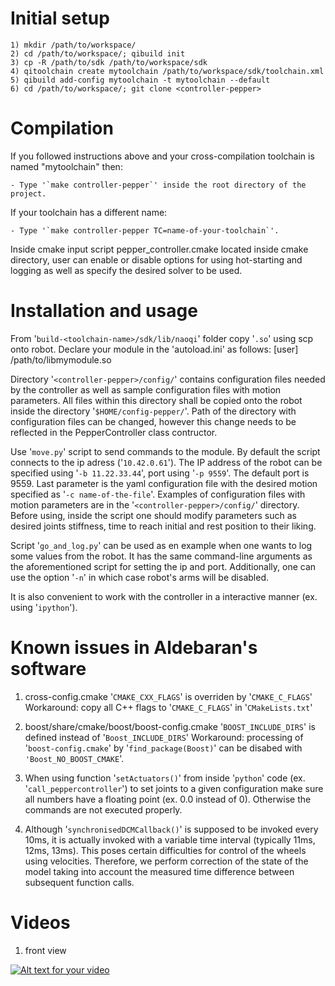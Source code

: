 Initial setup
=============

    1) mkdir /path/to/workspace/
    2) cd /path/to/workspace/; qibuild init
    3) cp -R /path/to/sdk /path/to/workspace/sdk
    4) qitoolchain create mytoolchain /path/to/workspace/sdk/toolchain.xml
    5) qibuild add-config mytoolchain -t mytoolchain --default
    6) cd /path/to/workspace/; git clone <controller-pepper>


Compilation
===========

If you followed instructions above and your cross-compilation toolchain is
named "mytoolchain" then:

    - Type '`make controller-pepper`' inside the root directory of the project.

If your toolchain has a different name:

    - Type '`make controller-pepper TC=name-of-your-toolchain`'.

Inside cmake input script pepper_controller.cmake located inside cmake
directory, user can enable or disable options for using hot-starting and
logging as well as specify the desired solver to be used.

Installation and usage
======================
From '`build-<toolchain-name>/sdk/lib/naoqi`' folder copy '`.so`' using scp
onto robot. Declare your module in the 'autoload.ini' as follows:
    [user]
        /path/to/libmymodule.so

Directory '`<controller-pepper>/config/`' contains configuration files needed by the 
controller as well as sample configuration files with motion parameters.
All files within this directory shall be copied onto the robot inside the directory
'`$HOME/config-pepper/`'. Path of the directory with configuration files can
be changed, however this change needs to be reflected in the PepperController 
class contructor.

Use '`move.py`' script to send commands to the module. By
default the script connects to the ip adress ('`10.42.0.61`'). The IP address of
the robot can be specified using '`-b 11.22.33.44`', port using '`-p 9559`'. The
default port is 9559. Last parameter is the yaml configuration file with
the desired motion specified as '`-c name-of-the-file`'. Examples of 
configuration files with motion parameters are in the '`<controller-pepper>/config/`'
directory. Before using, inside the script one should modify parameters such as desired joints stiffness, 
time to reach initial and rest position to their liking.

Script '`go_and_log.py`' can be used as en example when one wants to log 
some values from the robot. It has the same command-line arguments as the 
aforementioned script for setting the ip and port. Additionally, one can 
use the option '`-n`' in which case robot's arms will be disabled.

It is also convenient to work with the controller in a interactive manner (ex.
using '`ipython`').


Known issues in Aldebaran's software
====================================

1) cross-config.cmake
    '`CMAKE_CXX_FLAGS`' is overriden by '`CMAKE_C_FLAGS`'
    Workaround:
    copy all C++ flags to '`CMAKE_C_FLAGS`' in '`CMakeLists.txt`'

2) boost/share/cmake/boost/boost-config.cmake
    '`BOOST_INCLUDE_DIRS`' is defined instead of '`Boost_INCLUDE_DIRS`'
    Workaround: processing of '`boost-config.cmake`' by '`find_package(Boost)`'
    can be disabed with `'Boost_NO_BOOST_CMAKE`'.

3) When using function '`setActuators()`' from inside '`python`' code (ex.
    '`call_peppercontroller`') to set joints to a given configuration make sure
    all numbers have a floating point (ex. 0.0 instead of 0). Otherwise the
    commands are not executed properly.

4) Although '`synchronisedDCMCallback()`' is supposed to be invoked every 10ms,
    it is actually invoked with a variable time interval (typically 11ms, 12ms,
    13ms). This poses certain difficulties for control of the wheels using
    velocities. Therefore, we perform correction of the state of the model
    taking into account the measured time difference between subsequent
    function calls.


Videos
====================================

1) front view

[![Alt text for your video](https://img.youtube.com/vi/TCZlFBB3N7o/0.jpg)](https://www.youtube.com/watch?v=TCZlFBB3N7o)
